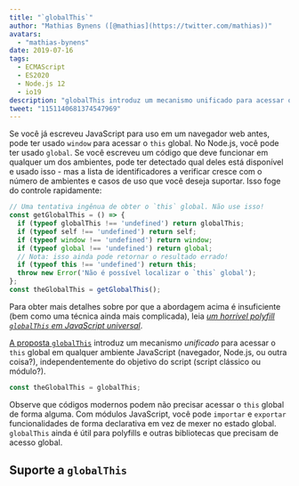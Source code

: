 ```yaml
---
title: "`globalThis`"
author: "Mathias Bynens ([@mathias](https://twitter.com/mathias))"
avatars:
  - "mathias-bynens"
date: 2019-07-16
tags:
  - ECMAScript
  - ES2020
  - Node.js 12
  - io19
description: "globalThis introduz um mecanismo unificado para acessar o this global em qualquer ambiente JavaScript, independentemente do objetivo do script."
tweet: "1151140681374547969"
---
```

Se você já escreveu JavaScript para uso em um navegador web antes, pode ter usado `window` para acessar o `this` global. No Node.js, você pode ter usado `global`. Se você escreveu um código que deve funcionar em qualquer um dos ambientes, pode ter detectado qual deles está disponível e usado isso - mas a lista de identificadores a verificar cresce com o número de ambientes e casos de uso que você deseja suportar. Isso foge do controle rapidamente:

<!--truncate-->
```js
// Uma tentativa ingênua de obter o `this` global. Não use isso!
const getGlobalThis = () => {
  if (typeof globalThis !== 'undefined') return globalThis;
  if (typeof self !== 'undefined') return self;
  if (typeof window !== 'undefined') return window;
  if (typeof global !== 'undefined') return global;
  // Nota: isso ainda pode retornar o resultado errado!
  if (typeof this !== 'undefined') return this;
  throw new Error('Não é possível localizar o `this` global');
};
const theGlobalThis = getGlobalThis();
```

Para obter mais detalhes sobre por que a abordagem acima é insuficiente (bem como uma técnica ainda mais complicada), leia [_um horrível polyfill `globalThis` em JavaScript universal_](https://mathiasbynens.be/notes/globalthis).

[A proposta `globalThis`](https://github.com/tc39/proposal-global) introduz um mecanismo *unificado* para acessar o `this` global em qualquer ambiente JavaScript (navegador, Node.js, ou outra coisa?), independentemente do objetivo do script (script clássico ou módulo?).

```js
const theGlobalThis = globalThis;
```

Observe que códigos modernos podem não precisar acessar o `this` global de forma alguma. Com módulos JavaScript, você pode `importar` e `exportar` funcionalidades de forma declarativa em vez de mexer no estado global. `globalThis` ainda é útil para polyfills e outras bibliotecas que precisam de acesso global.

## Suporte a `globalThis`

<feature-support chrome="71 /blog/v8-release-71#javascript-language-features"
                 firefox="65"
                 safari="12.1"
                 nodejs="12 https://twitter.com/mathias/status/1120700101637353473"
                 babel="yes https://github.com/zloirock/core-js#ecmascript-globalthis"></feature-support>
